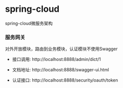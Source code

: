# spring-cloud
spring-cloud微服务架构

### 服务网关
对外开放模块，路由到业务模块，认证模块不使用Swagger

- 接口调用: http://localhost:8888/admin/dict/1

- 文档地址: http://localhost:8888/swagger-ui.html

- 认证接口: http://localhost:8888/security/oauth/token